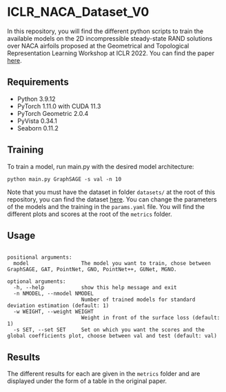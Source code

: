 # ICLR_NACA_Dataset_V0
In this repository, you will find the different python scripts to train the available models on the 2D incompressible steady-state RAND solutions over NACA airfoils proposed at the Geometrical and Topological Representation Learning Workshop at ICLR 2022. You can find the paper [here](https://openreview.net/forum?id=rqUUi4-kpeq).

## Requirements
* Python 3.9.12
* PyTorch 1.11.0 with CUDA 11.3
* PyTorch Geometric 2.0.4
* PyVista 0.34.1
* Seaborn 0.11.2

## Training
To train a model, run main.py with the desired model architecture:

```
python main.py GraphSAGE -s val -n 10
```

Note that you must have the dataset in folder ```datasets/``` at the root of this repository, you can find the dataset [here](https://data.isir.upmc.fr/extrality/2D_RANS_NACA_Dataset.zip). You can change the parameters of the models and the training in the ```params.yaml``` file. You will find the different plots and scores at the root of the ```metrics``` folder.

## Usage
```usage: main.py [-h] [-n NMODEL] [-w WEIGHT] [-s SET] model

positional arguments:
  model                 The model you want to train, chose between GraphSAGE, GAT, PointNet, GNO, PointNet++, GUNet, MGNO.

optional arguments:
  -h, --help            show this help message and exit
  -n NMODEL, --nmodel NMODEL
                        Number of trained models for standard deviation estimation (default: 1)
  -w WEIGHT, --weight WEIGHT
                        Weight in front of the surface loss (default: 1)
  -s SET, --set SET     Set on which you want the scores and the global coefficients plot, choose between val and test (default: val)
 ```
 
 ## Results
The different results for each are given in the ```metrics``` folder and are displayed under the form of a table in the original paper.
